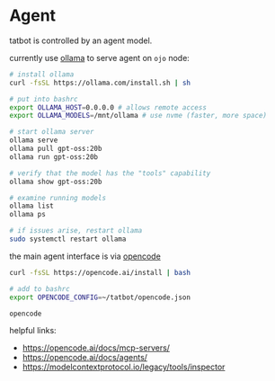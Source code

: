 # Agent

tatbot is controlled by an agent model.

currently use [ollama](https://github.com/ollama/ollama) to serve agent on `ojo` node:

```bash
# install ollama
curl -fsSL https://ollama.com/install.sh | sh

# put into bashrc
export OLLAMA_HOST=0.0.0.0 # allows remote access
export OLLAMA_MODELS=/mnt/ollama # use nvme (faster, more space)

# start ollama server
ollama serve
ollama pull gpt-oss:20b
ollama run gpt-oss:20b

# verify that the model has the "tools" capability
ollama show gpt-oss:20b

# examine running models
ollama list
ollama ps

# if issues arise, restart ollama
sudo systemctl restart ollama
```

the main agent interface is via [opencode](https://github.com/sst/opencode)

```bash
curl -fsSL https://opencode.ai/install | bash

# add to bashrc
export OPENCODE_CONFIG=~/tatbot/opencode.json

opencode
```

helpful links:
- https://opencode.ai/docs/mcp-servers/
- https://opencode.ai/docs/agents/
- https://modelcontextprotocol.io/legacy/tools/inspector